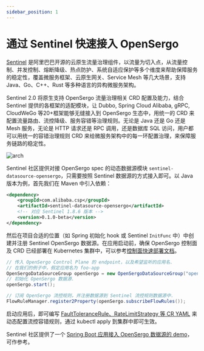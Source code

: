 ```yaml
---
sidebar_position: 1
---
```


# 通过 Sentinel 快速接入 OpenSergo

[Sentinel](https://sentinelguard.io/zh-cn/) 是阿里巴巴开源的云原生流量治理组件，以流量为切入点，从流量控制、并发控制、熔断降级、热点防护、系统自适应保护等多个维度来帮助保障服务的稳定性，覆盖微服务框架、云原生网关、Service Mesh 等几大场景，支持 Java、Go、C++、Rust 等多种语言的异构微服务架构。

Sentinel 2.0 将原生支持 OpenSergo 流量治理相关 CRD 配置及能力，结合 Sentinel 提供的各框架的适配模块，让 Dubbo, Spring Cloud Alibaba, gRPC, CloudWeGo 等20+框架能够无缝接入到 OpenSergo 生态中，用统一的 CRD 来配置流量路由、流控降级、服务容错等治理规则。无论是 Java 还是 Go 还是 Mesh 服务，无论是 HTTP 请求还是 RPC 调用，还是数据库 SQL 访问，用户都可以用统一的容错治理规则 CRD 来给微服务架构中的每一环配置治理，来保障服务链路的稳定性。

![arch](https://user-images.githubusercontent.com/9434884/186125289-efb5e75a-0d6d-486c-a577-f986024ad911.png)

Sentinel 社区提供对接 OpenSergo spec 的动态数据源模块 `sentinel-datasource-opensergo`，只需要按照 Sentinel 数据源的方式接入即可。以 Java 版本为例，首先我们在 Maven 中引入依赖：

```xml
<dependency>
    <groupId>com.alibaba.csp</groupId>
    <artifactId>sentinel-datasource-opensergo</artifactId>
    <!-- 对应 Sentinel 1.8.6 版本 -->
    <version>0.1.0-beta</version>
</dependency>
```

然后在项目合适的位置（如 Spring 初始化 hook 或 Sentinel `InitFunc` 中）中创建并注册 Sentinel OpenSergo 数据源。在应用启动前，确保 OpenSergo 控制面及 CRD 已经部署在 Kubernetes 集群中，可以参考[控制面快速部署文档](../opensergo-control-plane.md)。

```java
// 传入 OpenSergo Control Plane 的 endpoint，以及希望监听的应用名.
// 在我们的例子中，假定应用名为 foo-app
OpenSergoDataSourceGroup openSergo = new OpenSergoDataSourceGroup("opensergo-control-plane.svc.endpoint", 10246, "default", "foo-app");
// 初始化 OpenSergo 数据源.
openSergo.start();

// 订阅 OpenSergo 流控规则，并注册数据源到 Sentinel 流控规则数据源中.
FlowRuleManager.register2Property(openSergo.subscribeFlowRules());
```

启动应用后，即可编写 [FaultToleranceRule、RateLimitStrategy 等 CR YAML](https://github.com/opensergo/opensergo-specification/blob/main/specification/zh-Hans/fault-tolerance.md) 来动态配置流控容错规则，通过 kubectl apply 到集群中即可生效。

Sentinel 社区提供了一个 [Spring Boot 应用接入 OpenSergo 数据源的 demo](https://github.com/alibaba/Sentinel/blob/master/sentinel-demo/sentinel-demo-opensergo-datasource/README.zh-cn.md)，可作参考。